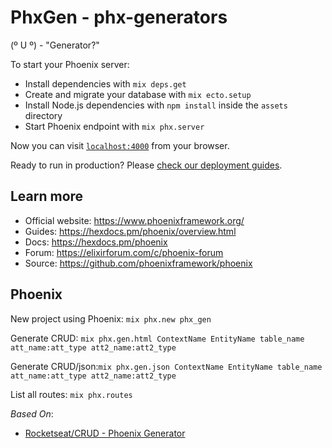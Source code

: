 # PhxGen  - phx-generators

(º U º) - "Generator?"

To start your Phoenix server:

  * Install dependencies with `mix deps.get`
  * Create and migrate your database with `mix ecto.setup`
  * Install Node.js dependencies with `npm install` inside the `assets` directory
  * Start Phoenix endpoint with `mix phx.server`

Now you can visit [`localhost:4000`](http://localhost:4000) from your browser.

Ready to run in production? Please [check our deployment guides](https://hexdocs.pm/phoenix/deployment.html).

## Learn more

  * Official website: https://www.phoenixframework.org/
  * Guides: https://hexdocs.pm/phoenix/overview.html
  * Docs: https://hexdocs.pm/phoenix
  * Forum: https://elixirforum.com/c/phoenix-forum
  * Source: https://github.com/phoenixframework/phoenix

## Phoenix

New project using Phoenix: `mix phx.new phx_gen`

Generate CRUD: `mix phx.gen.html ContextName EntityName table_name att_name:att_type att2_name:att2_type`

Generate CRUD/json:`mix phx.gen.json ContextName EntityName table_name att_name:att_type att2_name:att2_type`

List all routes: `mix phx.routes`

*Based On*:

- [Rocketseat/CRUD - Phoenix Generator](https://youtu.be/JwOE5gLlwZc)
